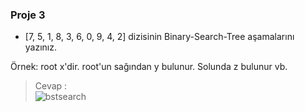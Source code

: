 ### Proje 3
- [7, 5, 1, 8, 3, 6, 0, 9, 4, 2] dizisinin Binary-Search-Tree aşamalarını yazınız.

Örnek: root x'dir. root'un sağından y bulunur. Solunda z bulunur vb.

>Cevap :    
![bstsearch](https://user-images.githubusercontent.com/62441845/174435223-e3aa976a-94e1-4002-8a26-a82e85fb0aeb.png)

